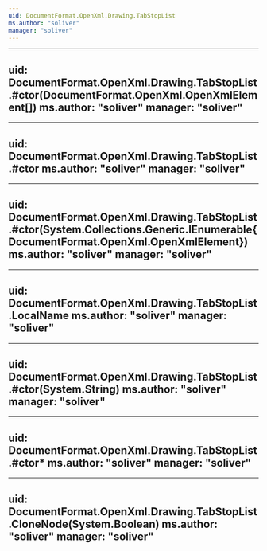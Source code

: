```yaml
---
uid: DocumentFormat.OpenXml.Drawing.TabStopList
ms.author: "soliver"
manager: "soliver"
---
```


---
uid: DocumentFormat.OpenXml.Drawing.TabStopList.#ctor(DocumentFormat.OpenXml.OpenXmlElement[])
ms.author: "soliver"
manager: "soliver"
---

---
uid: DocumentFormat.OpenXml.Drawing.TabStopList.#ctor
ms.author: "soliver"
manager: "soliver"
---

---
uid: DocumentFormat.OpenXml.Drawing.TabStopList.#ctor(System.Collections.Generic.IEnumerable{DocumentFormat.OpenXml.OpenXmlElement})
ms.author: "soliver"
manager: "soliver"
---

---
uid: DocumentFormat.OpenXml.Drawing.TabStopList.LocalName
ms.author: "soliver"
manager: "soliver"
---

---
uid: DocumentFormat.OpenXml.Drawing.TabStopList.#ctor(System.String)
ms.author: "soliver"
manager: "soliver"
---

---
uid: DocumentFormat.OpenXml.Drawing.TabStopList.#ctor*
ms.author: "soliver"
manager: "soliver"
---

---
uid: DocumentFormat.OpenXml.Drawing.TabStopList.CloneNode(System.Boolean)
ms.author: "soliver"
manager: "soliver"
---
